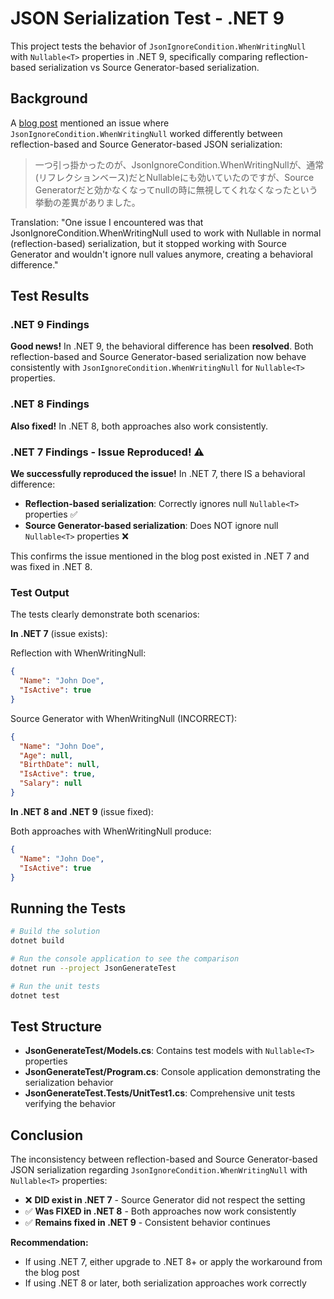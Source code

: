 # JSON Serialization Test - .NET 9

This project tests the behavior of `JsonIgnoreCondition.WhenWritingNull` with `Nullable<T>` properties in .NET 9, specifically comparing reflection-based serialization vs Source Generator-based serialization.

## Background

A [blog post](https://neue.cc/2024/03/18_Claudia.html?=json) mentioned an issue where `JsonIgnoreCondition.WhenWritingNull` worked differently between reflection-based and Source Generator-based JSON serialization:

> 一つ引っ掛かったのが、JsonIgnoreCondition.WhenWritingNullが、通常(リフレクションベース)だとNullable<T>にも効いていたのですが、Source Generatorだと効かなくなってnullの時に無視してくれなくなったという挙動の差異がありました。

Translation: "One issue I encountered was that JsonIgnoreCondition.WhenWritingNull used to work with Nullable<T> in normal (reflection-based) serialization, but it stopped working with Source Generator and wouldn't ignore null values anymore, creating a behavioral difference."

## Test Results

### .NET 9 Findings

**Good news!** In .NET 9, the behavioral difference has been **resolved**. Both reflection-based and Source Generator-based serialization now behave consistently with `JsonIgnoreCondition.WhenWritingNull` for `Nullable<T>` properties.

### .NET 8 Findings

**Also fixed!** In .NET 8, both approaches also work consistently.

### .NET 7 Findings - Issue Reproduced! ⚠️

**We successfully reproduced the issue!** In .NET 7, there IS a behavioral difference:

- **Reflection-based serialization**: Correctly ignores null `Nullable<T>` properties ✅
- **Source Generator-based serialization**: Does NOT ignore null `Nullable<T>` properties ❌

This confirms the issue mentioned in the blog post existed in .NET 7 and was fixed in .NET 8.

### Test Output

The tests clearly demonstrate both scenarios:

**In .NET 7** (issue exists):

Reflection with WhenWritingNull:
```json
{
  "Name": "John Doe",
  "IsActive": true
}
```

Source Generator with WhenWritingNull (INCORRECT):
```json
{
  "Name": "John Doe",
  "Age": null,
  "BirthDate": null,
  "IsActive": true,
  "Salary": null
}
```

**In .NET 8 and .NET 9** (issue fixed):

Both approaches with WhenWritingNull produce:
```json
{
  "Name": "John Doe",
  "IsActive": true
}
```

## Running the Tests

```bash
# Build the solution
dotnet build

# Run the console application to see the comparison
dotnet run --project JsonGenerateTest

# Run the unit tests
dotnet test
```

## Test Structure

- **JsonGenerateTest/Models.cs**: Contains test models with `Nullable<T>` properties
- **JsonGenerateTest/Program.cs**: Console application demonstrating the serialization behavior
- **JsonGenerateTest.Tests/UnitTest1.cs**: Comprehensive unit tests verifying the behavior

## Conclusion

The inconsistency between reflection-based and Source Generator-based JSON serialization regarding `JsonIgnoreCondition.WhenWritingNull` with `Nullable<T>` properties:

- ❌ **DID exist in .NET 7** - Source Generator did not respect the setting
- ✅ **Was FIXED in .NET 8** - Both approaches now work consistently  
- ✅ **Remains fixed in .NET 9** - Consistent behavior continues

**Recommendation:**
- If using .NET 7, either upgrade to .NET 8+ or apply the workaround from the blog post
- If using .NET 8 or later, both serialization approaches work correctly